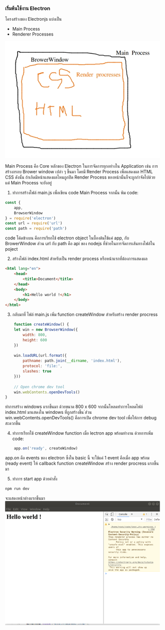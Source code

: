 ### เริ่มต้นใช้งาน Electron

โครงสร้างของ Electronjs แบ่งเป็น 

* Main Process
* Renderer Processes

![ac images](ac.jpg)

Main Process คือ Core หลักของ Electron ในการจัดการทุกอย่างใน Application เช่น การสร้างกรอบ Brower window เปล่า ๆ ขึ้นมา โดยมี Render Process เพื่อแสดงผล HTML CSS 
ดังนั้น ถ้าเกิดมีหน้าแสดงผลไหนถูกปิด Render Process ของหน้านั้นก็จะถูกกำจัดไปด้วย แต่ Main Process จะยังอยู่



1) ทำการสร้างไฟล์ main.js เพื่อเขียน code Main Process จากนั้น พิม code:

```javascript
const {
    app,
    BrowserWindow
} = require('electron')
const url = require('url')
const path = require('path')

```
code โค้ดข้างบน คือการเรียกใช้ electron object ในบื้องต้นใช้แค่ app, กับ BrowerWindow  ส่วน url กับ path คือ api ของ nodejs ที่ช่วยในการจัดการเส้นทางไฟล์ใน poject

2) สร้างไฟล์ index.html สำหรับเป็น render process หรือหน้าแรกที่ต้องการแสดงผล 

```html
<html lang="en">
    <head>    
        <title>Document</title>
    </head>
    <body>
        <h1>Hello world !</h1>    
    </body>
</html>
```
3) กลับมาที่ ไฟล์ main.js เพิ่ม function createWindow สำหรับสร้าง render procress 

```javaScript
    function createWindow() {
    let win = new BrowserWindow({
        width: 800,
        height: 600
    })

    win.loadURL(url.format({
        pathname: path.join(__dirname, 'index.html'),
        protocol: 'file:',
        slashes: true
    }))

    // Open chrome dev tool
    win.webContents.openDevTools()
}
```
ทำการสร้าง windows แรกขึ้นมา ด้วยขนาด 800 x 600 จากนั้นโหลดทำการโหลดไฟล์ index.html มาแสดงใน windows ที่ถูกสร้างขึ้น
่ส่วน win.webContents.openDevTools() คือการเปิด chrome dev tool เพื่อให้การ debug สะดวกขึ้น

4) ทำการเรียกใช้ createWindow function เมื่อ lectron app พร้อมทำงาน
ด้วยการเพิ่ม code:
```javascript
    app.on('ready', createWindow)
```
app.on คือ events ของ electron ซึ่งใน basic นี้ จะใช้แค่ 1 event คือเมื่อ app พร้อม (ready event) ให้ callback function createWindow สร้าง render procress แรกขึ้นมา

5)  ทำการ start app ด้วยคำสั่ง 
```bash
npm run dev
```
จะแสดงหน้าต่างแรกขึ้นมา
![ac images](first-view.png)